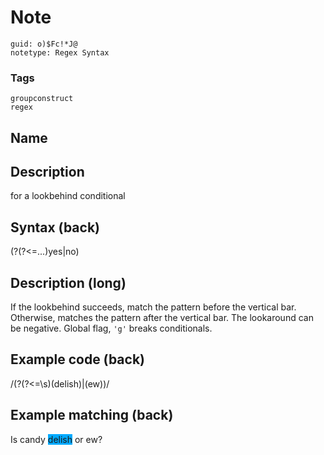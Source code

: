 # Note
```
guid: o)$Fc!*J@
notetype: Regex Syntax
```

### Tags
```
groupconstruct
regex
```

## Name


## Description
for a lookbehind conditional

## Syntax (back)
<div>(?(?<=...)yes|no)</div>

## Description (long)
<div><div><div>If the lookbehind succeeds, match the pattern before the vertical bar. Otherwise, matches the pattern after the vertical bar. The lookaround can be negative. Global flag, <code>'g'</code> breaks conditionals.</div></div></div>

## Example code (back)
<div>/(?(?<=\s)(delish)|(ew))/</div>

## Example matching (back)
Is candy <span style="background-color: rgb(0, 170, 255);">delish</span> or ew?
